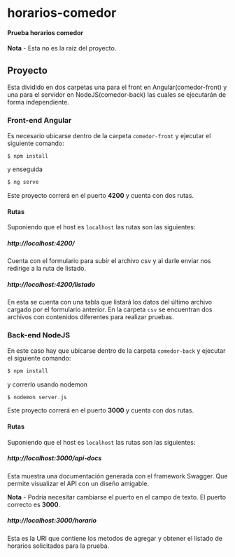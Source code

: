 # horarios-comedor
#### Prueba horarios comedor

**Nota** - Esta no es la raiz del proyecto.

## Proyecto

Esta dividido en dos carpetas una para el front en Angular(comedor-front) y una para el 
servidor en NodeJS(comedor-back) las cuales se ejecutarán de forma independiente.

### Front-end Angular

Es necesario ubicarse dentro de la carpeta `comedor-front` y ejecutar el siguiente comando:

```sh
$ npm install
```
y enseguida
```sh
$ ng serve
```

Este proyecto correrá en el puerto **4200** y cuenta con dos rutas.

#### Rutas

Suponiendo que el host es `localhost` las rutas son las siguientes:

##### http://localhost:4200/ 

Cuenta con el formulario para subir el archivo csv y al darle enviar nos redirige a la ruta de listado.

##### http://localhost:4200/listado

En esta se cuenta con una tabla que listará los datos del último archivo cargado por el formulario anterior.
En la carpeta `csv` se encuentran dos archivos con contenidos diferentes para realizar pruebas.

### Back-end NodeJS

En este caso hay que ubicarse dentro de la carpeta `comedor-back` y ejecutar el siguiente comando:

```sh
$ npm install
```
y correrlo usando nodemon
```sh
$ nodemon server.js
```

Este proyecto correrá en el puerto **3000** y cuenta con dos rutas.

#### Rutas

Suponiendo que el host es `localhost` las rutas son las siguientes:

##### http://localhost:3000/api-docs 

Esta muestra una documentación generada con el framework Swagger. Que permite visualizar el API con un diseño amigable.

**Nota** - Podría necesitar cambiarse el puerto en el campo de texto. El puerto correcto es **3000**.

##### http://localhost:3000/horario

Esta es la URI que contiene los metodos de agregar y obtener el listado de horarios solicitados para la prueba.
